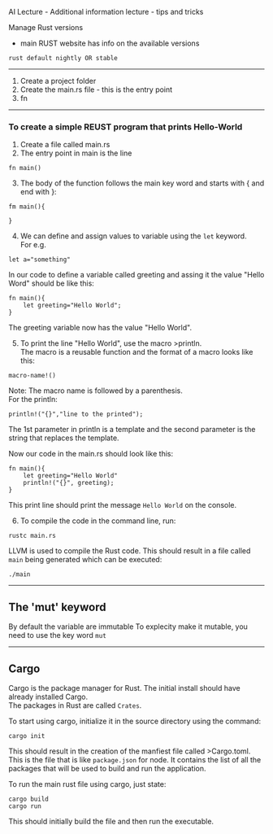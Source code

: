 
AI Lecture - Additional information lecture - tips and tricks


Manage Rust versions
- main RUST website has info on the available versions

```
rust default nightly OR stable
```


-----
1. Create a project folder
2. Create the main.rs file - this is the entry point
3. fn 


----
### To create a simple REUST program that prints Hello-World
1. Create a file called main.rs
2. The entry point in main is the line
```
fn main()
```
3. The body of the function follows the main key word and starts with \{ and end with \}:
```
fm main(){

}
```
4. We can define and assign values to variable using the `let` keyword.   
For e.g. 
```
let a="something"
```
In our code to define a variable called greeting and assing it the value "Hello Word" should be like this:
```
fn main(){
    let greeting="Hello World";
}
```
The greeting variable now has the value "Hello World".

5. To print the line "Hello World", use the macro >println.   
The macro is a reusable function and the format of a macro looks like this:
```
macro-name!()
```
Note: The macro name is followed by a parenthesis.    
For the println:
```
println!("{}","line to the printed");
```
The 1st parameter in println is a template and the second parameter is the string that replaces the template.

Now our code in the main.rs should look like this:
```
fn main(){
    let greeting="Hello World"
    println!("{}", greeting);
}
```
This print line should print the message `Hello World` on the console.

6. To compile the code in the command line, run:
```
rustc main.rs
```
LLVM is used to compile the Rust code.
This should result in a file called `main` being generated which can be executed:
```
./main
```
-----

## The 'mut' keyword
By default the variable are immutable 
To explecity make it mutable, you need to  use the key word `mut`


---
## Cargo
Cargo is the package manager for Rust. The initial install should have already installed Cargo.   
The packages in Rust are called `Crates`.   

To start using cargo, initialize it in the source directory using the command:
```
cargo init
```

This should result in the creation of the manfiest file called >Cargo.toml.   
This is the file that is like `package.json` for node. It contains the list of all the packages that will be used to build and run the application.  

To run the main rust file using cargo, just state:
```
cargo build 
cargo run
```

This should initially build the file and then run the executable.




